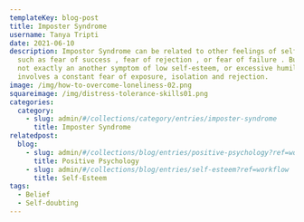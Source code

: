```yaml
---
templateKey: blog-post
title: Imposter Syndrome
username: Tanya Tripti
date: 2021-06-10
description: Impostor Syndrome can be related to other feelings of self-doubt,
  such as fear of success , fear of rejection , or fear of failure . But it's
  not exactly an another symptom of low self-esteem, or excessive humility. It
  involves a constant fear of exposure, isolation and rejection.
image: /img/how-to-overcome-loneliness-02.png
squareimage: /img/distress-tolerance-skills01.png
categories:
  category:
    - slug: admin/#/collections/category/entries/imposter-syndrome
      title: Imposter Syndrome
relatedpost:
  blog:
    - slug: admin/#/collections/blog/entries/positive-psychology?ref=workflow
      title: Positive Psychology
    - slug: admin/#/collections/blog/entries/self-esteem?ref=workflow
      title: Self-Esteem
tags:
  - Belief
  - Self-doubting
---
```

<!--StartFragment-->

<!--EndFragment-->